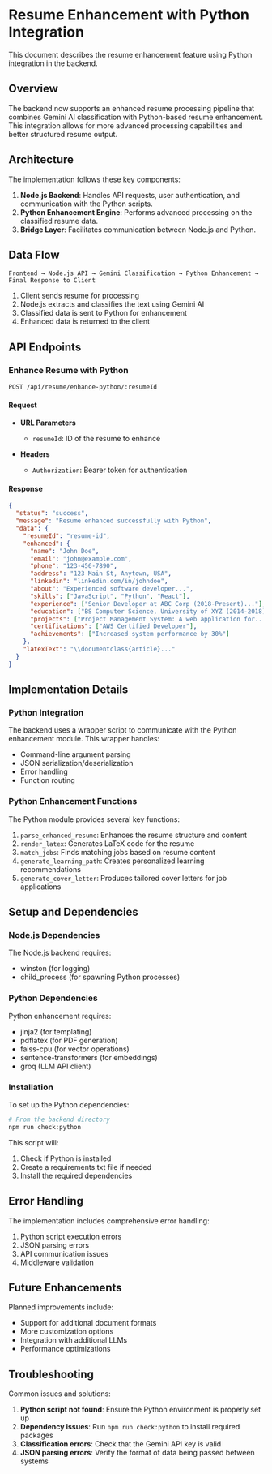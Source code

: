 # Resume Enhancement with Python Integration

This document describes the resume enhancement feature using Python integration in the backend.

## Overview

The backend now supports an enhanced resume processing pipeline that combines Gemini AI classification with Python-based resume enhancement. This integration allows for more advanced processing capabilities and better structured resume output.

## Architecture

The implementation follows these key components:

1. **Node.js Backend**: Handles API requests, user authentication, and communication with the Python scripts.
2. **Python Enhancement Engine**: Performs advanced processing on the classified resume data.
3. **Bridge Layer**: Facilitates communication between Node.js and Python.

## Data Flow

```
Frontend → Node.js API → Gemini Classification → Python Enhancement → Final Response to Client
```

1. Client sends resume for processing
2. Node.js extracts and classifies the text using Gemini AI
3. Classified data is sent to Python for enhancement
4. Enhanced data is returned to the client

## API Endpoints

### Enhance Resume with Python

```
POST /api/resume/enhance-python/:resumeId
```

#### Request

- **URL Parameters**
  - `resumeId`: ID of the resume to enhance

- **Headers**
  - `Authorization`: Bearer token for authentication

#### Response

```json
{
  "status": "success",
  "message": "Resume enhanced successfully with Python",
  "data": {
    "resumeId": "resume-id",
    "enhanced": {
      "name": "John Doe",
      "email": "john@example.com",
      "phone": "123-456-7890",
      "address": "123 Main St, Anytown, USA",
      "linkedin": "linkedin.com/in/johndoe",
      "about": "Experienced software developer...",
      "skills": ["JavaScript", "Python", "React"],
      "experience": ["Senior Developer at ABC Corp (2018-Present)..."],
      "education": ["BS Computer Science, University of XYZ (2014-2018)"],
      "projects": ["Project Management System: A web application for..."],
      "certifications": ["AWS Certified Developer"],
      "achievements": ["Increased system performance by 30%"]
    },
    "latexText": "\\documentclass{article}..."
  }
}
```

## Implementation Details

### Python Integration

The backend uses a wrapper script to communicate with the Python enhancement module. This wrapper handles:

- Command-line argument parsing
- JSON serialization/deserialization
- Error handling
- Function routing

### Python Enhancement Functions

The Python module provides several key functions:

1. `parse_enhanced_resume`: Enhances the resume structure and content
2. `render_latex`: Generates LaTeX code for the resume
3. `match_jobs`: Finds matching jobs based on resume content
4. `generate_learning_path`: Creates personalized learning recommendations
5. `generate_cover_letter`: Produces tailored cover letters for job applications

## Setup and Dependencies

### Node.js Dependencies

The Node.js backend requires:
- winston (for logging)
- child_process (for spawning Python processes)

### Python Dependencies

Python enhancement requires:
- jinja2 (for templating)
- pdflatex (for PDF generation)
- faiss-cpu (for vector operations)
- sentence-transformers (for embeddings)
- groq (LLM API client)

### Installation

To set up the Python dependencies:

```bash
# From the backend directory
npm run check:python
```

This script will:
1. Check if Python is installed
2. Create a requirements.txt file if needed
3. Install the required dependencies

## Error Handling

The implementation includes comprehensive error handling:

1. Python script execution errors
2. JSON parsing errors
3. API communication issues
4. Middleware validation

## Future Enhancements

Planned improvements include:
- Support for additional document formats
- More customization options
- Integration with additional LLMs
- Performance optimizations

## Troubleshooting

Common issues and solutions:

1. **Python script not found**: Ensure the Python environment is properly set up
2. **Dependency issues**: Run `npm run check:python` to install required packages
3. **Classification errors**: Check that the Gemini API key is valid
4. **JSON parsing errors**: Verify the format of data being passed between systems 